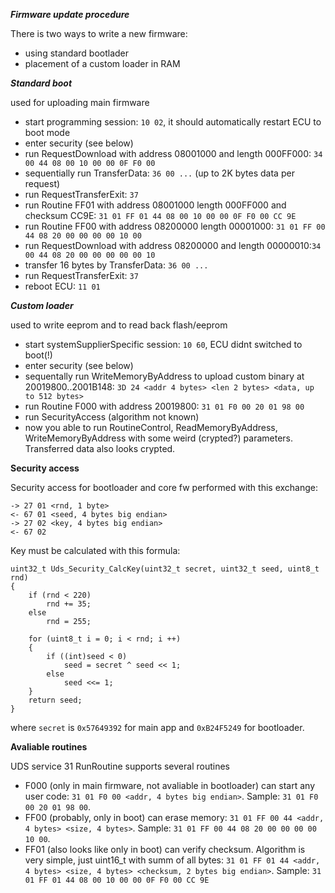 *****Firmware update procedure*****

There is two ways to write a new firmware:
- using standard bootlader
- placement of a custom loader in RAM

***Standard boot***

used for uploading main firmware

- start programming session: `10 02`, it should automatically restart ECU to boot mode
- enter security (see below)
- run RequestDownload with address 08001000 and length 000FF000: `34 00 44 08 00 10 00 00 0F F0 00`
- sequentially run TransferData: `36 00 ...` (up to 2K bytes data per request)
- run RequestTransferExit: `37`
- run Routine FF01 with address 08001000 length 000FF000 and checksum CC9E: `31 01 FF 01 44 08 00 10 00 00 0F F0 00 CC 9E`
- run Routine FF00 with address 08200000 length 00001000: `31 01 FF 00 44 08 20 00 00 00 00 10 00`
- run RequestDownload with address 08200000 and length 00000010:`34 00 44 08 20 00 00 00 00 00 10`
- transfer 16 bytes by TransferData: `36 00 ...`
- run RequestTransferExit: `37`
- reboot ECU: `11 01`


***Custom loader***

used to write eeprom and to read back flash/eeprom

- start systemSupplierSpecific session: `10 60`, ECU didnt switched to boot(!)
- enter security (see below)
- sequentally run WriteMemoryByAddress to upload custom binary at 20019800..2001B148: `3D 24 <addr 4 bytes> <len 2 bytes> <data, up to 512 bytes>`
- run Routine F000 with address 20019800: `31 01 F0 00 20 01 98 00`
- run SecurityAccess (algorithm not known)
- now you able to run RoutineControl, ReadMemoryByAddress, WriteMemoryByAddress with some weird (crypted?) parameters. Transferred data also looks crypted.


**Security access**

Security access for bootloader and core fw performed with this exchange:

```
-> 27 01 <rnd, 1 byte>
<- 67 01 <seed, 4 bytes big endian>
-> 27 02 <key, 4 bytes big endian>
<- 67 02
```

Key must be calculated with this formula:
```
uint32_t Uds_Security_CalcKey(uint32_t secret, uint32_t seed, uint8_t rnd)
{
    if (rnd < 220)
        rnd += 35;
    else
        rnd = 255;

    for (uint8_t i = 0; i < rnd; i ++)
    {
        if ((int)seed < 0)
            seed = secret ^ seed << 1;
        else
            seed <<= 1;
    }
    return seed;
}
```
where `secret` is `0x57649392` for main app and `0xB24F5249` for bootloader.


**Avaliable routines**

UDS service 31 RunRoutine supports several routines

- F000 (only in main firmware, not avaliable in bootloader) can start any user code: `31 01 F0 00 <addr, 4 bytes big endian>`. Sample: `31 01 F0 00 20 01 98 00`.
- FF00 (probably, only in boot) can erase memory: `31 01 FF 00 44 <addr, 4 bytes> <size, 4 bytes>`. Sample: `31 01 FF 00 44 08 20 00 00 00 00 10 00`.
- FF01 (also looks like only in boot) can verify checksum. Algorithm is very simple, just uint16_t with summ of all bytes: `31 01 FF 01 44 <addr, 4 bytes> <size, 4 bytes> <checksum, 2 bytes big endian>`. Sample: `31 01 FF 01 44 08 00 10 00 00 0F F0 00 CC 9E`
